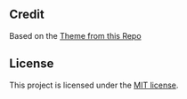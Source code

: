## Credit

Based on the [Theme from this Repo](https://github.com/sharu725/online-cv)

## License

This project is licensed under the [MIT license](LICENSE.txt).
